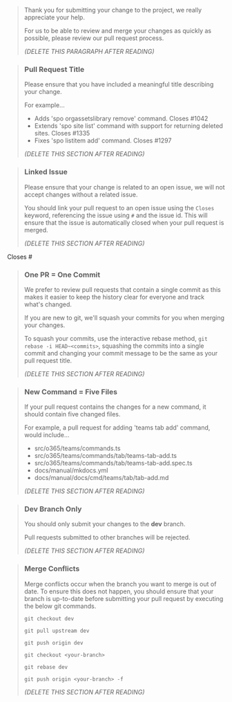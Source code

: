 > Thank you for submitting your change to the project, we really appreciate your help. 
> 
> For us to be able to review and merge your changes as quickly as possible, please review our pull request process.
>
> _(DELETE THIS PARAGRAPH AFTER READING)_
>

> ### Pull Request Title
>
> Please ensure that you have included a meaningful title describing your change.
>
> For example...
>
> - Adds 'spo orgassetslibrary remove' command. Closes #1042
> - Extends 'spo site list' command with support for returning deleted sites. Closes #1335
> - Fixes 'spo listitem add' command. Closes #1297
>
> _(DELETE THIS SECTION AFTER READING)_
>

> ### Linked Issue
>
> Please ensure that your change is related to an open issue, we will not accept changes without a related issue.
>
> You should link your pull request to an open issue using the `Closes` keyword, referencing the issue using `#` and the issue id. This will ensure that the issue is automatically closed when your pull request is merged.
>
> _(DELETE THIS SECTION AFTER READING)_
>

Closes #

> ### One PR = One Commit
>
> We prefer to review pull requests that contain a single commit as this makes it easier to keep the history clear for everyone and track what's changed.
>
> If you are new to git, we'll squash your commits for you when merging your changes.
>
> To squash your commits, use the interactive rebase method, `git rebase -i HEAD~<commits>`, squashing the commits into a single commit and changing your commit message to be the same as your pull request title.
>
> _(DELETE THIS SECTION AFTER READING)_
>

> ### New Command = Five Files
>
> If your pull request contains the changes for a new command, it should contain five changed files. 
> 
> For example, a pull request for adding 'teams tab add' command, would include...
>
> - src/o365/teams/commands.ts
> - src/o365/teams/commands/tab/teams-tab-add.ts
> - src/o365/teams/commands/tab/teams-tab-add.spec.ts
> - docs/manual/mkdocs.yml
> - docs/manual/docs/cmd/teams/tab/tab-add.md
>
> _(DELETE THIS SECTION AFTER READING)_
>

> ### Dev Branch Only
>
> You should only submit your changes to the **dev** branch.
>
> Pull requests submitted to other branches will be rejected.
>
> _(DELETE THIS SECTION AFTER READING)_
>

> ### Merge Conflicts
>
> Merge conflicts occur when the branch you want to merge is out of date. To ensure this does not happen, you should ensure that your branch is up-to-date before submitting your pull request by executing the below git commands.
>
> `git checkout dev`
> 
> `git pull upstream dev`
> 
> `git push origin dev`
>
> `git checkout <your-branch>`
>
> `git rebase dev`
>
> `git push origin <your-branch> -f`
>
> _(DELETE THIS SECTION AFTER READING)_
>